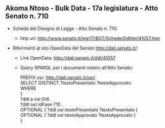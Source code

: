 ## Akoma Ntoso - Bulk Data - 17a legislatura - Atto Senato n. 710 ##

* Scheda del Disegno di Legge - Atto Senato n. 710:
	* http url: http://www.senato.it/leg/17/BGT/Schede/Ddliter/41057.htm

* Riferimenti al sito OpenData del Senato http://dati.senato.it/:
	* Link OpenData: http://dati.senato.it/ddl/41057
	* Query SPARQL per i documenti relativi all'Atto Senato:

        PREFIX osr: <http://dati.senato.it/osr/>  
		SELECT DISTINCT ?testoPresentato ?testoApprovato  
		WHERE  
		{  
		    ?ddl a osr:Ddl.  
		    ?ddl osr:idFase 710 .  
		    OPTIONAL { ?ddl osr:testoPresentato ?testoPresentato }  
		    OPTIONAL { ?ddl osr:testoApprovato ?testoApprovato }  
		}
		